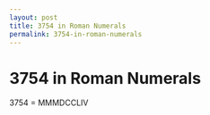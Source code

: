 ```yaml
---
layout: post
title: 3754 in Roman Numerals
permalink: 3754-in-roman-numerals
---
```


# 3754 in Roman Numerals

3754 = MMMDCCLIV
